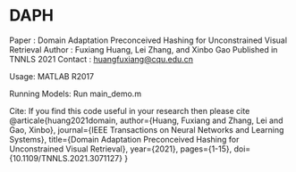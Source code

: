 # DAPH
Paper : Domain Adaptation Preconceived Hashing for Unconstrained Visual Retrieval
Author : Fuxiang Huang, Lei Zhang, and Xinbo Gao
Published in TNNLS 2021
Contact : huangfuxiang@cqu.edu.cn


Usage:  MATLAB R2017

Running Models:  Run main_demo.m

Cite: If you find this code useful in your research then please cite
@articale{huang2021domain,
  author={Huang, Fuxiang and Zhang, Lei and Gao, Xinbo},
  journal={IEEE Transactions on Neural Networks and Learning Systems}, 
  title={Domain Adaptation Preconceived Hashing for Unconstrained Visual Retrieval}, 
  year={2021},
  pages={1-15},
  doi={10.1109/TNNLS.2021.3071127}
}
